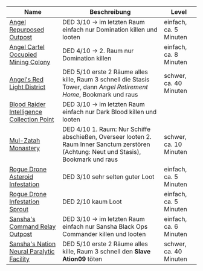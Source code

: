 |Name|Beschreibung|Level|
|---|---|---|
|[Angel Repurposed Outpost](http://de.sistersprobe.wikia.com/wiki/Angel_Repurposed_Outpost)|<span class="green">DED 3/10</span> -> im letzten Raum einfach nur Domination killen und looten|einfach, ca. 5 Minuten|
|[Angel Cartel Occupied Mining Colony](http://de.sistersprobe.wikia.com/wiki/Angel_Cartel_Occupied_Mining_Colony)|<span class="green">DED 4/10</span> -> 2. Raum nur Domination killen|einfach, ca. 8 Minuten|
|[Angel's Red Light District](https://sistersprobe.fandom.com/de/wiki/Angel%27s_Red_Light_District)|<span class="green">DED 5/10</span> erste 2 Räume alles kille, Raum 3 schnell die Stasis Tower, dann *Angel Retirement Home*, Bookmark und raus|schwer, ca. 40 Minuten|
|[Blood Raider Intelligence Collection Point](http://de.sistersprobe.wikia.com/wiki/Blood_Raider_Intelligence_Collection_Point)|<span class="green">DED 3/10</span> -> im letzten Raum einfach nur Dark Blood killen und looten||
|[Mul-Zatah Monastery](http://de.sistersprobe.wikia.com/wiki/Mul-Zatah_Monastery)|<span class="green">DED 4/10</span> 1. Raum: Nur Schiffe abschießen, Overseer looten 2. Raum Inner Sanctum zerstören (Achtung: Neut und Stasis), Bookmark und raus|schwer, ca. 10 Minuten|
|[Rogue Drone Asteroid Infestation](http://de.sistersprobe.wikia.com/wiki/Rogue_Drone_Asteroid_Infestation)|<span class="green">DED 3/10</span> sehr selten guter Loot|einfach, ca. 5 Minuten|
|[Rogue Drone Infestation Sprout](https://sistersprobe.fandom.com/de/wiki/Rogue_Drone_Infestation_Sprout)|<span class="green">DED 2/10</span> kaum Loot|einfach, ca. 5 Minuten|
|[Sansha's Command Relay Outpost](https://sistersprobe.fandom.com/de/wiki/Sansha%27s_Command_Relay_Outpost)|<span class="green">DED 3/10</span> -> im letzten Raum einfach nur Sansha Black Ops Commander killen und looten|einfach, ca. 6 Minuten|
|[Sansha's Nation Neural Paralytic Facility](https://sistersprobe.fandom.com/de/wiki/Sansha%27s_Nation_Neural_Paralytic_Facility)|<span class="green">DED 5/10</span> erste 2 Räume alles kille, Raum 3 schnell den **Slave Ation09** töten|schwer, ca. 40 Minuten|
